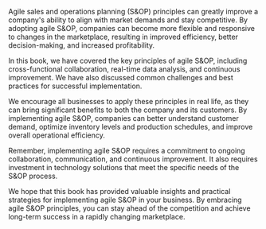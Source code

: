 
Agile sales and operations planning (S&OP) principles can greatly improve a company's ability to align with market demands and stay competitive. By adopting agile S&OP, companies can become more flexible and responsive to changes in the marketplace, resulting in improved efficiency, better decision-making, and increased profitability.

In this book, we have covered the key principles of agile S&OP, including cross-functional collaboration, real-time data analysis, and continuous improvement. We have also discussed common challenges and best practices for successful implementation.

We encourage all businesses to apply these principles in real life, as they can bring significant benefits to both the company and its customers. By implementing agile S&OP, companies can better understand customer demand, optimize inventory levels and production schedules, and improve overall operational efficiency.

Remember, implementing agile S&OP requires a commitment to ongoing collaboration, communication, and continuous improvement. It also requires investment in technology solutions that meet the specific needs of the S&OP process.

We hope that this book has provided valuable insights and practical strategies for implementing agile S&OP in your business. By embracing agile S&OP principles, you can stay ahead of the competition and achieve long-term success in a rapidly changing marketplace.
